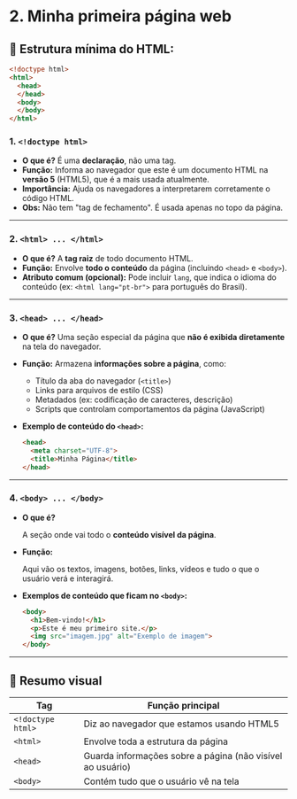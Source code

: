 # 2. Minha primeira página web

## 📄 Estrutura mínima do HTML:

```html
<!doctype html>
<html>
  <head>
  </head>
  <body>
  </body>
</html>
```

### 1. `<!doctype html>`

- **O que é?** É uma **declaração**, não uma tag.
- **Função:** Informa ao navegador que este é um documento HTML na **versão 5** (HTML5), que é a mais usada atualmente.
- **Importância:** Ajuda os navegadores a interpretarem corretamente o código HTML.
- **Obs:** Não tem "tag de fechamento". É usada apenas no topo da página.

---

### 2. `<html> ... </html>`

- **O que é?** A **tag raiz** de todo documento HTML.
- **Função:** Envolve **todo o conteúdo** da página (incluindo `<head>` e `<body>`).
- **Atributo comum (opcional):** Pode incluir `lang`, que indica o idioma do conteúdo (ex: `<html lang="pt-br">` para português do Brasil).

---

### 3. `<head> ... </head>`

- **O que é?** Uma seção especial da página que **não é exibida diretamente** na tela do navegador.
- **Função:** Armazena **informações sobre a página**, como:
    - Título da aba do navegador (`<title>`)
    - Links para arquivos de estilo (CSS)
    - Metadados (ex: codificação de caracteres, descrição)
    - Scripts que controlam comportamentos da página (JavaScript)
- **Exemplo de conteúdo do `<head>`:**
    
    ```html
    <head>
      <meta charset="UTF-8">
      <title>Minha Página</title>
    </head>
    ```
    

---

### 4. `<body> ... </body>`

- **O que é?**
    
    A seção onde vai todo o **conteúdo visível da página**.
    
- **Função:**
    
    Aqui vão os textos, imagens, botões, links, vídeos e tudo o que o usuário verá e interagirá.
    
- **Exemplos de conteúdo que ficam no `<body>`:**
    
    ```html
    <body>
      <h1>Bem-vindo!</h1>
      <p>Este é meu primeiro site.</p>
      <img src="imagem.jpg" alt="Exemplo de imagem">
    </body>
    ```
    

---

## 🧠 Resumo visual

| Tag | Função principal |
| --- | --- |
| `<!doctype html>` | Diz ao navegador que estamos usando HTML5 |
| `<html>` | Envolve toda a estrutura da página |
| `<head>` | Guarda informações sobre a página (não visível ao usuário) |
| `<body>` | Contém tudo que o usuário vê na tela |
